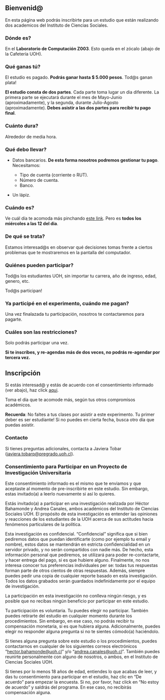 ## Bienvenid@

En esta página web podrás inscribirte para un estudio que están realizando dos academicos del Instituto de Ciencias Sociales. 

### Dónde es? 

En el **Laboratorio de Computación Z003**. Esto queda en el zócalo (abajo de la Cafetería UOH).

### Qué ganas tú?

El estudio es pagado. **Podrás ganar hasta $ 5.000 pesos**. Tod@s ganan plata!

**El estudio consta de dos partes**. Cada parte toma lugar un dia diferente. La primera parte se ejecutará durante el mes de Mayo-Junio (aproximadamente), y la segunda, durante Julio-Agosto (aproximadamente). **Debes asistir a las dos partes para recibir tu pago final**.

### Cuánto dura?

Alrededor de media hora.

### Qué debo llevar?

- Datos bancarios. **De esta forma nosotros podremos gestionar tu pago**. Necesitamos:
  * Tipo de cuenta (corriente o RUT).
  * Número de cuenta. 
  * Banco.

- Un lápiz.

### Cuándo es?

Ve cuál día te acomoda más pinchando [este link](https://calendly.com/bahamonde/estudio). Pero es **todos los miércoles a las 12 del dia**. 

### De qué se trata? 

Estamos interesad@s en observar qué decisiones tomas frente a ciertos problemas que te mostraremos en la pantalla del computador.

### Quiénes pueden participar?

Tod@s los estudiantes UOH, sin importar tu carrera, año de ingreso, edad, genero, etc. 

Tod@s participan!

### Ya participé en el experimento, cuándo me pagan?

Una vez finalazada tu participación, nosotros te contactaremos para pagarte.

### Cuáles son las restricciones?

Solo podrás participar una vez. 

**Si te inscribes, y re-agendas más de dos veces, no podrás re-agendar por tercera vez.**

## Inscripción

Si estás interesad@ y estás de acuerdo con el consentimiento informado (ver abajo), haz click [aqui](https://calendly.com/bahamonde/estudio). 

Toma el día que te acomode más, según tus otros compromisos académicos.

**Recuerda**: No faltes a tus clases por asistir a este experimento. Tu primer deber es ser estudiante! Si no puedes en cierta fecha, busca otro día que puedas asistir.

### Contacto

Si tienes preguntas adicionales, contacta a Javiera Tobar (javiera.tobarp@pregrado.uoh.cl).


### Consentimiento para Participar en un Proyecto de Investigación Universitaria

Este consentimiento informado es el mismo que te enviamos y que aceptaste al momento de pre-inscribirte en este estudio. Sin embargo, estas invitado(a) a leerlo nuevamente si así lo quieres.
 
Estás invitado(a) a participar en una investigación realizada por Héctor Bahamonde y Andrea Canales, ambos académicos del Instituto de Ciencias Sociales UOH. El propósito de esta investigación es entender las opiniones y reacciones de los estudiantes de la UOH acerca de sus actitudes hacia fenómenos particulares de la política.
 
Esta investigación es confidencial. “Confidencial” significa que si bien pediremos datos que puedan identificarte (como por ejemplo tu email y nombre), estos datos se mantendrán en estricta confidencialidad en un servidor privado, y no serán compartidos con nadie más. De hecho, esta información personal que pediremos, se utilizará para poder re-contactarte, y hacer entrega del pago, si es que hubiere alguno. Finalmente, no nos interesa conocer tus preferencias individuales per se: todas tus respuestas forman parte de otros cientos de otras respuestas. Además, siempre puedes pedir una copia de cualquier reporte basado en esta investigación. Todos los datos grabados serán guardados indefinidamente por el equipo de investigación.
 
La participación en esta investigación no conlleva ningún riesgo, y es posible que no recibas ningún beneficio por participar en este estudio.
 
Tu participación es voluntaria. Tu puedes elegir no participar. También puedes retirarte del estudio en cualquier momento durante los procedimientos. Sin embargo, en ese caso, no podrás recibir tu compensación monetaria, si es que hubiera alguna. Adicionalmente, puedes elegir no responder alguna pregunta si no te sientes cómodo(a) haciéndolo.
 
Si tienes alguna pregunta sobre este estudio o los procedimientos, puedes contactarnos en cualquier de los siguientes correos electrónicos “hector.bahamonde@uoh.cl” y/o “andrea.canales@uoh.cl”. También puedes reunirte personalmente con alguno de nosotros, o ambos, en el Instituto de Ciencias Sociales UOH.

Si tienes por lo menos 18 años de edad, entiendes lo que acabas de leer, y das tu consentimiento para participar en el estudio, haz clic en “De acuerdo” para empezar la encuesta. Si no, por favor, haz click en “No estoy de acuerdo” y saldrás del programa. En ese caso, no recibirás compensación alguna.
